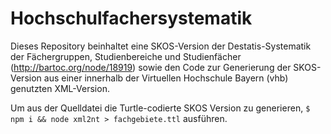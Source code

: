 # Hochschulfachersystematik

Dieses Repository beinhaltet eine SKOS-Version der Destatis-Systematik der Fächergruppen, Studienbereiche und Studienfächer (http://bartoc.org/node/18919) sowie den Code zur Generierung der SKOS-Version aus einer innerhalb der Virtuellen Hochschule Bayern (vhb) genutzten XML-Version.

Um aus der Quelldatei die Turtle-codierte SKOS Version zu generieren, `$ npm i && node xml2nt > fachgebiete.ttl` ausführen.
